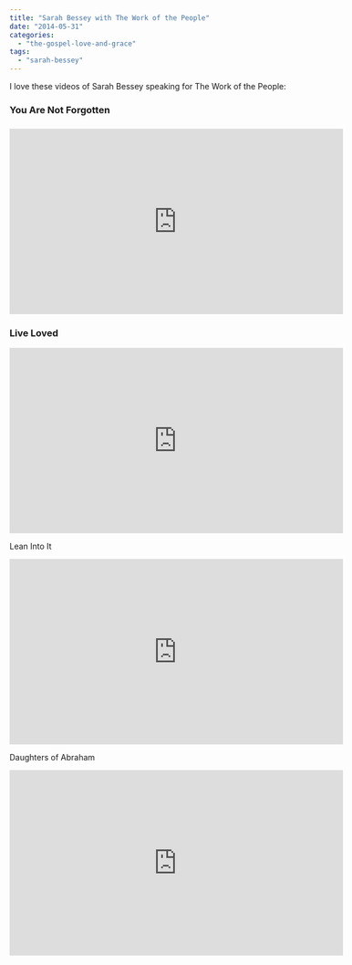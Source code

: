 ```yaml
---
title: "Sarah Bessey with The Work of the People"
date: "2014-05-31"
categories: 
  - "the-gospel-love-and-grace"
tags: 
  - "sarah-bessey"
---
```


I love these videos of Sarah Bessey speaking for The Work of the People:

### You Are Not Forgotten

### 

<iframe src="http://www.theworkofthepeople.com/embed/you-are-not-forgotten" width="585" height="325" frameborder="0" scrolling="no"></iframe>

<!--more-->

### Live Loved 

<iframe src="http://www.theworkofthepeople.com/embed/live-loved" width="585" height="325" frameborder="0" scrolling="no"></iframe>

Lean Into It 

<iframe src="http://www.theworkofthepeople.com/embed/lean-into-it" width="585" height="325" frameborder="0" scrolling="no"></iframe>

Daughters of Abraham

<iframe src="http://www.theworkofthepeople.com/embed/daughters-of-abraham" width="585" height="325" frameborder="0" scrolling="no"></iframe>
